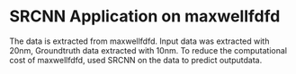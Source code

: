 <h1>SRCNN Application on maxwellfdfd</h1>
<p>The data is extracted from maxwellfdfd.    
Input data was extracted with 20nm, Groundtruth data extracted with 10nm.    
To reduce the computational cost of maxwellfdfd, used SRCNN on the data to predict outputdata.</p>
